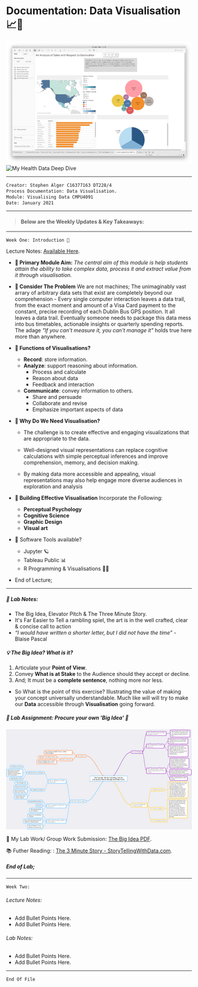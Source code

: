 # Documentation: Data Visualisation 📈🤕

![My Tableau Visualisation](https://github.com/Stephen2697/VisualisingData/blob/main/DataVisualisation.png "Data Visualisation")
![My Health Data Deep Dive](https://github.com/Stephen2697/VisualisingData/blob/main/Dashboard.png')
          

---
    Creator: Stephen Alger C16377163 DT228/4
    Process Documentation: Data Visualisation.
    Module: Visualising Data CMPU4091
    Date: January 2021
 

---
> #### Below are the Weekly Updates & Key Takeaways:
---

    Week One: Introduction 👋
<p>Lecture Notes: <a href="https://www.storytellingwithdata.com/blog/2014/02/the-3-minute-story">Available Here</a>.</p>

- **🎯 Primary Module Aim:** 
  *The central aim of this module is help students attain the ability to take complex data, process it and extract value from it through visualisation.*

- **🤔 Consider The Problem** 
We are not machines; The unimaginably vast arrary of arbitrary data sets that exist are completely beyond our comprehension - Every single computer interaction leaves a data trail, from the exact moment and amount of a Visa Card payment to the constant, precise recording of each Dublin Bus GPS position. It all leaves a data trail. Eventually someone needs to package this data mess into bus timetables, actionable insights or quarterly spending reports. The adage *"If you can't measure it, you can't manage it"* holds true here more than anywhere.

- **🤨 Functions of Visualisations?** 
  - **Record**: store information.
  - **Analyze**: support reasoning about information.
    - Process and calculate
    - Reason about data
    - Feedback and interaction
  - **Communicate**: convey information to others.
    - Share and persuade
    - Collaborate and revise
    - Emphasize important aspects of data

- **📝 Why Do We Need Visualisation?**
  - The challenge is to create effective and engaging visualizations that are appropriate to the data.
  
  - Well-designed visual representations can replace cognitive calculations with simple perceptual inferences and improve comprehension, memory, and decision making.

  - By making data more accessible and appealing, visual representations may also help engage more diverse audiences in exploration and analysis

- **🔨 Building Effective Visualisation**
  Incorporate the Following:
    - **Perceptual Psychology**
    - **Cognitive Science**
    - **Graphic Design**
    - **Visual art**
- 🔧 Software Tools available?
  - Jupyter 🪐
  - Tableau Public 📊
  - R Programming & Visualisations 🧑‍💻
- End of Lecture;
---
##### 📁 Lab Notes:
* The Big Idea, Elevator Pitch & The Three Minute Story.
* It's Far Easier to Tell a rambling spiel, the art is in the well crafted, clear & concise call to action
* *“I would have written a shorter letter, but I did not have the time”* - Blaise Pascal
 ##### 💡 The Big Idea? What is it? 

  1. Articulate your **Point of View**.
  2. Convey **What is at Stake** to the Audience should they accept or decline.
  3. And; It must be a **complete sentence**, nothing more nor less.
- So What is the point of this exercise? Illustrating the value of making your concept universally understandable. Much like will will try to make our **Data** accessible through **Visualisation** going forward.

##### 📄 Lab Assignment: Procure your own 'Big Idea' 💭
![MindMap](https://github.com/Stephen2697/VisualisingData/blob/main/WeekOne/Lab%20Work%20Complete/The%20Big%20Idea%20MindMap.png "My Big Idea")

<p>🔖 My Lab Work/ Group Work Submission: <a href="https://github.com/Stephen2697/VisualisingData/blob/main/WeekOne/Lab%20Work%20Complete/The%20Big%20Idea%20Group%2013%20Document.pdf">The Big Idea PDF</a>.</p>

<p>📚 Futher Reading: : <a href="https://www.storytellingwithdata.com/blog/2014/02/the-3-minute-story">The 3 Minute Story - StoryTellingWithData.com</a>.</p>

##### End of Lab;
---

    Week Two:
###### Lecture Notes: 
- Add Bullet Points Here.
- Add Bullet Points Here.

###### Lab Notes:
- Add Bullet Points Here.
- Add Bullet Points Here.

---

    End Of File
